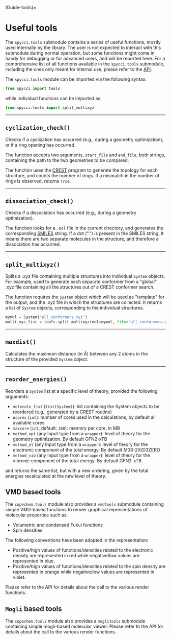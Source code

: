 (Guide-tools)=
# Useful tools

The `spycci.tools` submodule contains a series of useful functions, mostly used internally by the library. The user is not expected to interact with this submodule during normal operation, but some functions might come in handy for debugging or for advanced users, and will be reported here. For a comprehensive list of all functions available in the `spycci.tools` submodule, including the ones only meant for internal use, please refer to the [API](API-tools).

The `spycci.tools` module can be imported via the following syntax:

```python
from spycci import tools
```

while individual functions can be imported as:

```python
from spycci.tools import split_multixyz
```

---

## `cyclization_check()`

Checks if a cyclization has occurred (e.g., during a geometry optimization), or if a ring opening has occurred. 

The function accepts two arguments, `start_file` and `end_file`, both strings, containing the path to the two geometries to be compared.

The function uses the [CREST](https://github.com/grimme-lab/crest) program to generate the topology for each structure, and counts the number of rings. If a mismatch in the number of rings is observed, returns `True`.

---

## `dissociation_check()`

Checks if a dissociation has occurred (e.g., during a geometry optimization). 

The function looks for a `.mol` file in the current directory, and generates the corresponding [SMILES](https://it.wikipedia.org/wiki/SMILES) string. If a dot (".") is present in the SMILES string, it means there are two separate molecules in the structure, and therefore a dissociation has occurred.

---

## `split_multixyz()`

Splits a .xyz file containing multiple structures into individual `System` objects. For example, used to generate each separate conformer from a "global" .xyz file containing all the structures out of a CREST conformer search. 

The function requires the `System` object which will be used as "template" for the output, and the .xyz file in which the structures are collected. It returns a list of `System` objects, corresponding to the individual structures.

```python
mymol = System("all_conformers.xyz")
multi_xyz_list = tools.split_multixyz(mol=mymol, file="all_conformers.xyz", suffix="conf")
```

---

## `maxdist()`

Calculates the maximum distance (in Å) between any 2 atoms in the structure of the provided `System` object.

---

## `reorder_energies()`

Reorders a `System` list at a specific level of theory, provided the following arguments:

* `molecule_list` (`list(System)`): list containing the System objects to be reordered (e.g., generated by a CREST routine)
* `ncores` (`int`): number of cores used in the calculations, by default all available cores
* `maxcore` (`int`, default: `350`): memory per core, in MB
* `method_opt` (any Input type from a `wrapper`): level of theory for the geometry optimization. By default GFN2-xTB
* `method_el` (any Input type from a `wrapper`): level of theory for the electronic component of the total energy. By default M06-2X/D3ZERO
* `method_vib` (any Input type from a `wrapper`): level of theory for the vibronic component of the total energy. By default GFN2-xTB

and returns the same list, but with a new ordering, given by the total energies recalculated at the new level of theory.

## VMD based tools

The `copechem.tools` module also provides a `vmdtools` submodule containing simple VMD-based functions to render graphical representations of molecular properties such as:

* Volumetric and condensed Fukui functions
* Spin densities

The following conventions have been adopted in the representation:

* Positive/high values of functions/densities related to the electronic density are represented in red while negative/low values are represented in blue.
* Positive/high values of functions/densities related to the spin density are represented in orange while negative/low values are represented in violet.

Please refer to the API for details about the call to the various render functions.


## `Mogli` based tools

The `copechem.tools` module also provides a `moglitools` submodule containing simple mogli-based molecular viewer. Please refer to the API for details about the call to the various render functions.